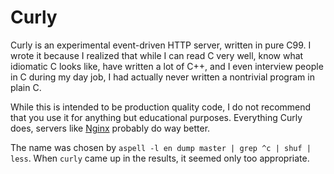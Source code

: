 Curly
=====

Curly is an experimental event-driven HTTP server, written in pure C99. I wrote
it because I realized that while I can read C very well, know what idiomatic C
looks like, have written a lot of C++, and I even interview people in C during
my day job, I had actually never written a nontrivial program in plain C.

While this is intended to be production quality code, I do not recommend that
you use it for anything but educational purposes. Everything Curly does,
servers like [Nginx](http://nginx.org) probably do way better.

The name was chosen by `aspell -l en dump master | grep ^c | shuf | less`. When
`curly` came up in the results, it seemed only too appropriate.
